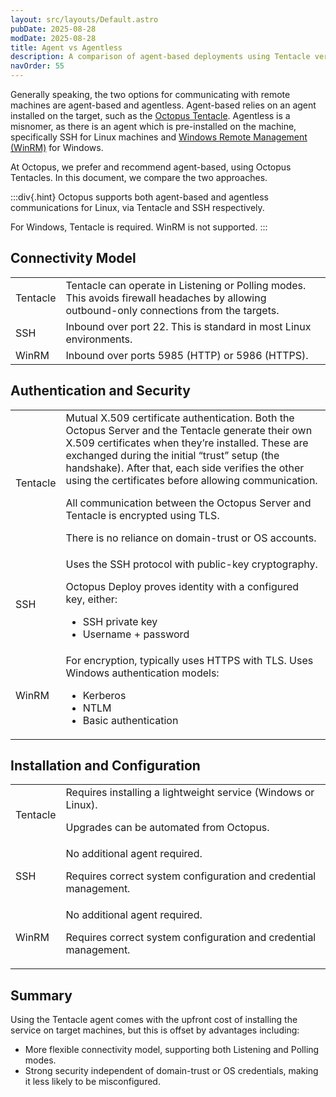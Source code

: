 ```yaml
---
layout: src/layouts/Default.astro
pubDate: 2025-08-28
modDate: 2025-08-28
title: Agent vs Agentless  
description: A comparison of agent-based deployments using Tentacle versus agentless deployments using SSH or WinRM.  
navOrder: 55 
---
```


Generally speaking, the two options for communicating with remote machines are agent-based and agentless. Agent-based relies on an agent installed on the target, such as the [Octopus Tentacle](/docs/infrastructure/deployment-targets/tentacle). Agentless is a misnomer, as there is an agent which is pre-installed on the machine, specifically SSH for Linux machines and [Windows Remote Management (WinRM)](https://learn.microsoft.com/en-us/windows/win32/winrm/portal) for Windows.   

At Octopus, we prefer and recommend agent-based, using Octopus Tentacles. In this document, we compare the two approaches. 
  
:::div{.hint}
Octopus supports both agent-based and agentless communications for Linux, via Tentacle and SSH respectively. 

For Windows, Tentacle is required. WinRM is not supported. 
:::

## Connectivity Model

<table>
<tbody>
<tr>
<td>Tentacle</td>
<td>Tentacle can operate in Listening or Polling modes. This avoids firewall headaches by allowing outbound-only connections from the targets.</td>
</tr>
<tr>
<td>SSH</td>
<td>Inbound over port 22. This is standard in most Linux environments.</td>
</tr>
<tr>
<td>WinRM</td>
<td>Inbound over ports 5985 (HTTP) or 5986 (HTTPS).</td>
</tr>
</tbody>
</table>

## Authentication and Security

<table>
<tbody>
<tr>
<td>Tentacle</td>
<td>
Mutual X.509 certificate authentication. Both the Octopus Server and the Tentacle generate their own X.509 certificates when they’re installed. These are exchanged during the initial “trust” setup (the handshake). After that, each side verifies the other using the certificates before allowing communication. 

All communication between the Octopus Server and Tentacle is encrypted using TLS.  

There is no reliance on domain-trust or OS accounts.
</td>
</tr>
<tr>
<td>SSH</td>
<td>
Uses the SSH protocol with public-key cryptography.

Octopus Deploy proves identity with a configured key, either:
- SSH private key
- Username + password
</td>
</tr>
<tr>
<td>WinRM</td>
<td>
For encryption, typically uses HTTPS with TLS.
Uses Windows authentication models:

- Kerberos 
- NTLM
- Basic authentication
</td>
</tr>
</tbody>
</table>

## Installation and Configuration

<table>
<tbody>
<tr>
<td>Tentacle</td>
<td>
Requires installing a lightweight service (Windows or Linux).

Upgrades can be automated from Octopus.
</td>
</tr>
<tr>
<td>SSH</td>
<td>
No additional agent required.

Requires correct system configuration and credential management.
</td>
</tr>
<tr>
<td>WinRM</td>
<td>
No additional agent required.

Requires correct system configuration and credential management.
</td>
</tr>
</tbody>
</table>

## Summary
Using the Tentacle agent comes with the upfront cost of installing the service on target machines, but this is offset by advantages including:

- More flexible connectivity model, supporting both Listening and Polling modes.
- Strong security independent of domain-trust or OS credentials, making it less likely to be misconfigured.

